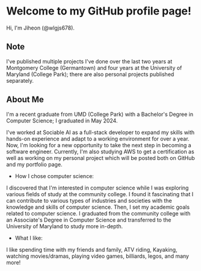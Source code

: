 # Welcome to my GitHub profile page!

Hi, I'm Jiheon (@wlgjs678).

## Note
I've published multiple projects I've done over the last two years at Montgomery College (Germantown) and four years at the University of Maryland (College Park); there are also personal projects published separately.

## About Me
I'm a recent graduate from UMD (College Park) with a Bachelor's Degree in Computer Science; I graduated in May 2024.

I've worked at Sociable AI as a full-stack developer to expand my skills  with hands-on experience and adapt to a working environment for over a year.
Now, I'm looking for a new opportunity to take the next step in becoming a software engineer. Currently, I'm also studying AWS to get a certification as well as working on my personal project which will be posted both on GitHub and my portfolio page.

- How I chose computer science:

I discovered that I'm interested in computer science while I was exploring various fields of study at the community college. I found it fascinating that I can contribute to various types of industries and societies with the knowledge and skills of computer science. Then, I set my academic goals related to computer science. I graduated from the community college with an Associate's Degree in Computer Science and transferred to the University of Maryland to study more in-depth.

- What I like:

I like spending time with my friends and family, ATV riding, Kayaking, watching movies/dramas, playing video games, billiards, legos, and many more!

<!---
wlgjs678/wlgjs678 is a ✨ special ✨ repository because its `README.md` (this file) appears on your GitHub profile.
You can click the Preview link to take a look at your changes.
--->
